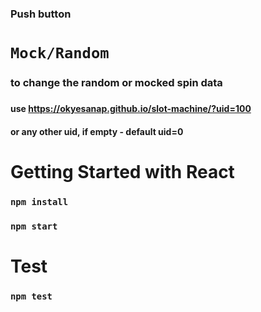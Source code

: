 ### Push button 
# `Mock/Random`
### to change the random or mocked spin data
###
#### use https://okyesanap.github.io/slot-machine/?uid=100 
#### or any other uid, if empty - default uid=0
# Getting Started with React
### `npm install`
### `npm start`
# Test
### `npm test`